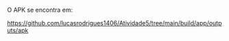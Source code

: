 O APK se encontra em:

https://github.com/lucasrodrigues1406/Atividade5/tree/main/build/app/outputs/apk

